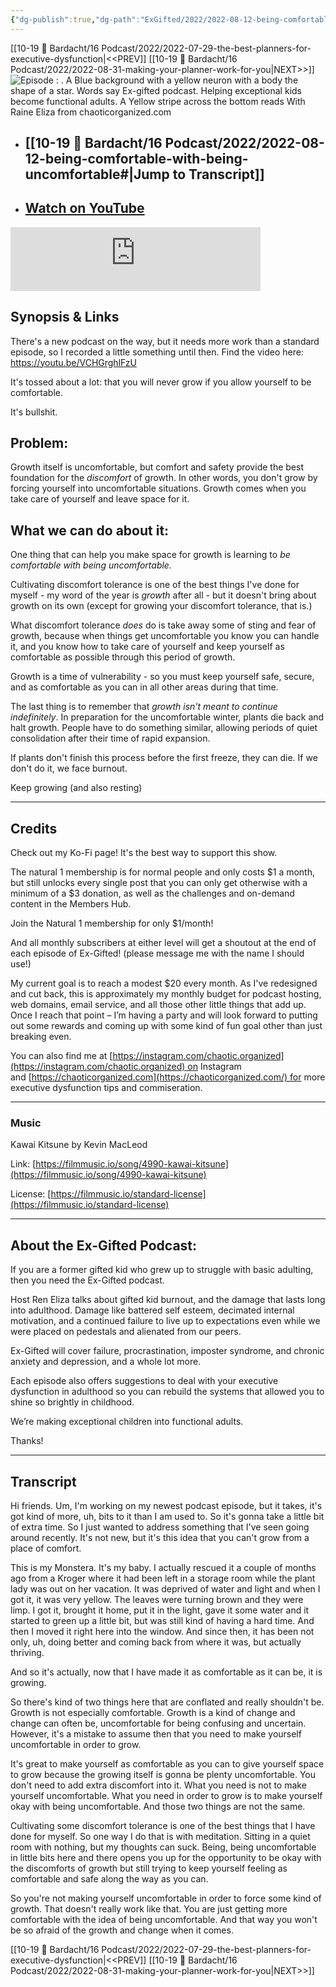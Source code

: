 ```yaml
---
{"dg-publish":true,"dg-path":"ExGifted/2022/2022-08-12-being-comfortable-with-being-uncomfortable.md","permalink":"/ex-gifted/2022/2022-08-12-being-comfortable-with-being-uncomfortable/","title":"Being comfortable with being uncomfortable","tags":["self-coaching"],"noteIcon":"","created":"","updated":"2023-07-27T19:47:25.000-04:00"}
---
```


[[10-19 💢 Bardacht/16 Podcast/2022/2022-07-29-the-best-planners-for-executive-dysfunction\|<<PREV]]                          [[10-19 💢 Bardacht/16 Podcast/2022/2022-08-31-making-your-planner-work-for-you\|NEXT>>]]
![Episode : . A Blue background with a yellow neuron with a body the shape of a star. Words say Ex-gifted podcast. Helping exceptional kids become functional adults. A Yellow stripe across the bottom reads With Raine Eliza from chaoticorganized.com](https://i.imgur.com/9DEFNUZ.png)
- ## [[10-19 💢 Bardacht/16 Podcast/2022/2022-08-12-being-comfortable-with-being-uncomfortable#\|Jump to Transcript]]
- ## [Watch on YouTube](https://youtu.be/VCHGrghlFzU)


<iframe src="https://podcasters.spotify.com/pod/show/exgifted/embed/episodes/Being-comfortable-with-being-uncomfortable-e1vas39" height="102px" width="400px" frameborder="0" scrolling="no"></iframe>




## Synopsis & Links

There's a new podcast on the way, but it needs more work than a standard episode, so I recorded a little something until then. Find the video here: https://youtu.be/VCHGrghlFzU

It's tossed about a lot: that you will never grow if you allow yourself to be comfortable.

It's bullshit.

## Problem: 

Growth itself is uncomfortable, but comfort and safety provide the best foundation for the _discomfort_ of growth. In other words, you don't grow by forcing yourself into uncomfortable situations. Growth comes when you take care of yourself and leave space for it.

## What we can do about it: 

One thing that can help you make space for growth is learning to _be comfortable with being uncomfortable._ 

Cultivating discomfort tolerance is one of the best things I've done for myself - my word of the year is _growth_ after all - but it doesn't bring about growth on its own (except for growing your discomfort tolerance, that is.)

What discomfort tolerance _does_ do is take away some of sting and fear of growth, because when things get uncomfortable you know you can handle it, and you know how to take care of yourself and keep yourself as comfortable as possible through this period of growth.

Growth is a time of vulnerability - so you must keep yourself safe, secure, and as comfortable as you can in all other areas during that time.

  

The last thing is to remember that _growth isn't meant to continue indefinitely_. In preparation for the uncomfortable winter, plants die back and halt growth. People have to do something similar, allowing periods of quiet consolidation after their time of rapid expansion. 

If plants don't finish this process before the first freeze, they can die. If we don't do it, we face burnout.

  

Keep growing (and also resting)

---

## Credits

Check out my Ko-Fi page! It's the best way to support this show.

The natural 1 membership is for normal people and only costs $1 a month, but still unlocks every single post that you can only get otherwise with a minimum of a $3 donation, as well as the challenges and on-demand content in the Members Hub.

Join the Natural 1 membership for only $1/month!

And all monthly subscribers at either level will get a shoutout at the end of each episode of Ex-Gifted! (please message me with the name I should use!)

My current goal is to reach a modest $20 every month. As I've redesigned and cut back, this is approximately my monthly budget for podcast hosting, web domains, email service, and all those other little things that add up. Once I reach that point – I’m having a party and will look forward to putting out some rewards and coming up with some kind of fun goal other than just breaking even.

You can also find me at [https://instagram.com/chaotic.organized](https://instagram.com/chaotic.organized) on Instagram and [https://chaoticorganized.com](https://chaoticorganized.com/) for more executive dysfunction tips and commiseration.

---

### Music

Kawai Kitsune by Kevin MacLeod

Link: [https://filmmusic.io/song/4990-kawai-kitsune](https://filmmusic.io/song/4990-kawai-kitsune)

License: [https://filmmusic.io/standard-license](https://filmmusic.io/standard-license)

---

## About the Ex-Gifted Podcast:

If you are a former gifted kid who grew up to struggle with basic adulting, then you need the Ex-Gifted podcast.

Host Ren Eliza talks about gifted kid burnout, and the damage that lasts long into adulthood. Damage like battered self esteem, decimated internal motivation, and a continued failure to live up to expectations even while we were placed on pedestals and alienated from our peers.

Ex-Gifted will cover failure, procrastination, imposter syndrome, and chronic anxiety and depression, and a whole lot more.

Each episode also offers suggestions to deal with your executive dysfunction in adulthood so you can rebuild the systems that allowed you to shine so brightly in childhood.

We’re making exceptional children into functional adults.

Thanks!

---

## Transcript

Hi friends. Um, I'm working on my newest podcast episode, but it takes, it's got kind of more, uh, bits to it than I am used to. So it's gonna take a little bit of extra time. So I just wanted to address something that I've seen going around recently. It's not new, but it's this idea that you can't grow from a place of comfort.

This is my Monstera. It's my baby. I actually rescued it a couple of months ago from a Kroger where it had been left in a storage room while the plant lady was out on her vacation. It was deprived of water and light and when I got it, it was very yellow. The leaves were turning brown and they were limp. I got it, brought it home, put it in the light, gave it some water and it started to green up a little bit, but was still kind of having a hard time. And then I moved it right here into the window. And since then, it has been not only, uh, doing better and coming back from where it was, but actually thriving. 

And so it's actually, now that I have made it as comfortable as it can be, it is growing. 

So there's kind of two things here that are conflated and really shouldn't be. Growth is not especially comfortable. Growth is a kind of change and change can often be, uncomfortable for being confusing and uncertain. However, it's a mistake to assume then that you need to make yourself uncomfortable in order to grow.

It's great to make yourself as comfortable as you can to give yourself space to grow because the growing itself is gonna be plenty uncomfortable. You don't need to add extra discomfort into it. What you need is not to make yourself uncomfortable. What you need in order to grow is to make yourself okay with being uncomfortable. And those two things are not the same. 

Cultivating some discomfort tolerance is one of the best things that I have done for myself. So one way I do that is with meditation. Sitting in a quiet room with nothing, but my thoughts can suck. Being, being uncomfortable in little bits here and there opens you up for the opportunity to be okay with the discomforts of growth but still trying to keep yourself feeling as comfortable and safe along the way as you can.

So you're not making yourself uncomfortable in order to force some kind of growth. That doesn't really work like that. You are just getting more comfortable with the idea of being uncomfortable. And that way you won't be so afraid of the growth and change when it comes.





[[10-19 💢 Bardacht/16 Podcast/2022/2022-07-29-the-best-planners-for-executive-dysfunction\|<<PREV]]                          [[10-19 💢 Bardacht/16 Podcast/2022/2022-08-31-making-your-planner-work-for-you\|NEXT>>]]